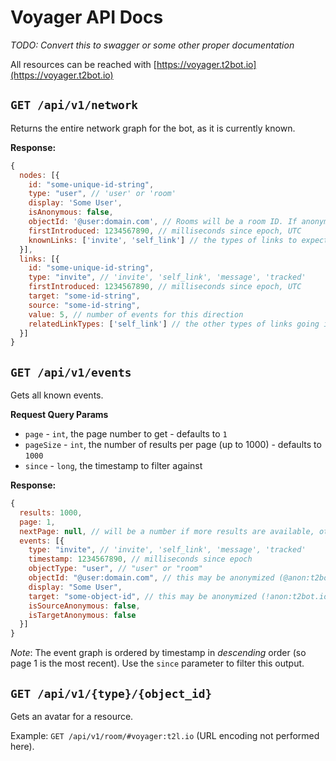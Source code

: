 # Voyager API Docs

*TODO: Convert this to swagger or some other proper documentation*

All resources can be reached with [https://voyager.t2bot.io](https://voyager.t2bot.io)
 
## `GET /api/v1/network`

Returns the entire network graph for the bot, as it is currently known.

**Response:**
```javascript
{
  nodes: [{
    id: "some-unique-id-string",
    type: "user", // 'user' or 'room'
    display: 'Some User',
    isAnonymous: false,
    objectId: '@user:domain.com', // Rooms will be a room ID. If anonymous, this will be generified (@anon:t2bot.io, for example)
    firstIntroduced: 1234567890, // milliseconds since epoch, UTC
    knownLinks: ['invite', 'self_link'] // the types of links to expect for this node in the 'links' key
  }],
  links: [{
    id: "some-unique-id-string",
    type: "invite", // 'invite', 'self_link', 'message', 'tracked'
    firstIntroduced: 1234567890, // milliseconds since epoch, UTC
    target: "some-id-string",
    source: "some-id-string",
    value: 5, // number of events for this direction
    relatedLinkTypes: ['self_link'] // the other types of links going in this same direction
  }]
}
```

## `GET /api/v1/events`

Gets all known events.

**Request Query Params**
* `page` - `int`, the page number to get - defaults to `1`
* `pageSize` - `int`, the number of results per page (up to 1000) - defaults to `1000`
* `since` - `long`, the timestamp to filter against

**Response:**
```javascript
{
  results: 1000,
  page: 1,
  nextPage: null, // will be a number if more results are available, otherwise null
  events: [{
    type: "invite", // 'invite', 'self_link', 'message', 'tracked'
    timestamp: 1234567890, // milliseconds since epoch
    objectType: "user", // "user" or "room"
    objectId: "@user:domain.com", // this may be anonymized (@anon:t2bot.io, for example)
    display: "Some User",
    target: "some-object-id", // this may be anonymized (!anon:t2bot.io, for example)
    isSourceAnonymous: false,
    isTargetAnonymous: false
  }]
}
```

*Note*: The event graph is ordered by timestamp in *descending* order (so page 1 is the most recent). Use the `since` parameter to filter this output.

## `GET /api/v1/{type}/{object_id}`

Gets an avatar for a resource.

Example: `GET /api/v1/room/#voyager:t2l.io` (URL encoding not performed here).